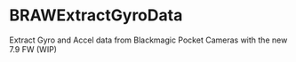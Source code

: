 # BRAWExtractGyroData
Extract Gyro and Accel data from Blackmagic Pocket Cameras with the new 7.9 FW (WIP)
